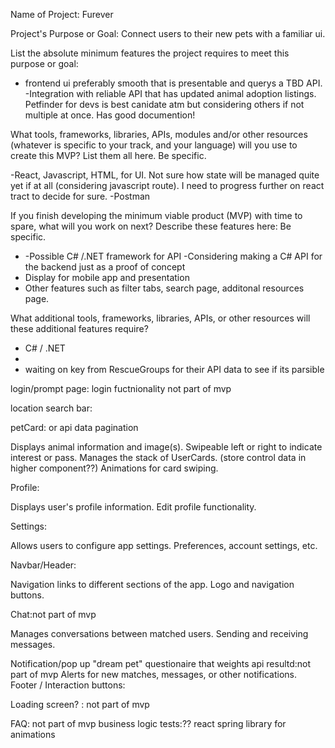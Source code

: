 Name of Project: Furever

Project's Purpose or Goal: Connect users to their new pets with a familiar ui.

List the absolute minimum features the project requires to meet this purpose or goal:

- frontend ui preferably smooth that is presentable and querys a TBD API.
-Integration with reliable API that has updated animal adoption listings. Petfinder for devs is best canidate atm but considering others if not multiple at once. Has good documention!

What tools, frameworks, libraries, APIs, modules and/or other resources (whatever is specific to your track, and your language) will you use to create this MVP? List them all here. Be specific.

 -React, Javascript, HTML, for UI. Not sure how state will be managed quite yet if at all (considering javascript route). I need to progress further on react tract to decide for sure.
 -Postman




If you finish developing the minimum viable product (MVP) with time to spare, what will you work on next? Describe these features here: Be specific.
- -Possible C# /.NET framework for API -Considering making a C# API for the backend just as a proof of concept
- Display for mobile app and presentation
- Other features such as filter tabs, search page, additonal resources page.

What additional tools, frameworks, libraries, APIs, or other resources will these additional features require?
- C# / .NET
-
- waiting on key from RescueGroups for their API data to see if its parsible 







login/prompt page: login fuctnionality not part of mvp 


location search bar:


petCard: or api data pagination

Displays animal information and image(s).
Swipeable left or right to indicate interest or pass.
Manages the stack of UserCards. (store control data in higher component??)
Animations for card swiping.

Profile:

Displays user's profile information.
Edit profile functionality.

Settings:

Allows users to configure app settings.
Preferences, account settings, etc.

Navbar/Header:

Navigation links to different sections of the app.
Logo and navigation buttons.

Chat:not part of mvp

Manages conversations between matched users.
Sending and receiving messages.

Notification/pop up "dream pet" questionaire that weights api resultd:not part of mvp
Alerts for new matches, messages, or other notifications. 
Footer / Interaction buttons:

Loading screen? : not part of mvp

FAQ: not part of mvp
business logic tests:??
react spring library for animations 
